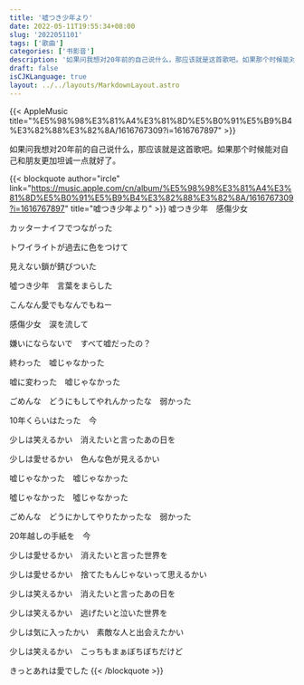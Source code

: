 ```yaml
---
title: '嘘つき少年より'
date: 2022-05-11T19:55:34+08:00
slug: '2022051101'
tags: ['歌曲']
categories: ['书影音']
description: '如果问我想对20年前的自己说什么，那应该就是这首歌吧。如果那个时候能对自己和朋友更加坦诚一点就好了。'
draft: false
isCJKLanguage: true
layout: ../../layouts/MarkdownLayout.astro
---
```

{{< AppleMusic title="%E5%98%98%E3%81%A4%E3%81%8D%E5%B0%91%E5%B9%B4%E3%82%88%E3%82%8A/1616767309?i=1616767897" >}}

如果问我想对20年前的自己说什么，那应该就是这首歌吧。如果那个时候能对自己和朋友更加坦诚一点就好了。

{{< blockquote author="ircle" link="https://music.apple.com/cn/album/%E5%98%98%E3%81%A4%E3%81%8D%E5%B0%91%E5%B9%B4%E3%82%88%E3%82%8A/1616767309?i=1616767897" title="嘘つき少年より" >}}
嘘つき少年　感傷少女

カッターナイフでつながった

トワイライトが過去に色をつけて

見えない鎖が錆びついた

噓つき少年　言葉をまらした

こんなん愛でもなんでもねー

感傷少女　涙を流して

嫌いにならないで　すべて嘘だったの？

終わった　嘘じゃなかった

嘘に変わった　嘘じゃなかった

ごめんな　どうにもしてやれんかったな　弱かった

10年くらいはたった　今

少しは笑えるかい　消えたいと言ったあの日を

少しは愛せるかい　色んな色が見えるかい

嘘じゃなかった　嘘じゃなかった

噓じゃなかった　噓じゃなかった

ごめんな　どうにかしてやりたかったな　弱かった

20年越しの手紙を　今

少しは愛せるかい　消えたいと言った世界を

少しは愛せるかい　捨てたもんじゃないって思えるかい

少しは笑えるかい　消えたいと言ったあの日を

少しは笑えるかい　逃げたいと泣いた世界を

少しは気に入ったかい　素敵な人と出会えたかい

少しは笑えるかい　こっちもまぁぼちぼちだけど

きっとあれは愛でした
{{< /blockquote >}}
